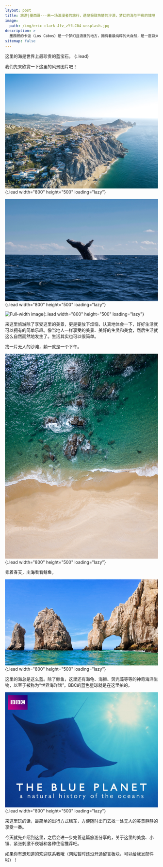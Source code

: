 ```yaml
---
layout: post
title: 旅游|墨西哥---来一场浪漫者的旅行，遇见极致热情的沙漠，梦幻的海与不夜的城吧
image: 
  path: /img/eric-clark-Jfv_zYfLC04-unsplash.jpg
description: >
  墨西哥的卡波（Los Cabos）是一个梦幻且浪漫的地方，拥有着最纯粹的大自然，是一座巨大的天然水族馆。来到这里，有神秘热辣的沙漠、无边的蓝色海洋、延绵不断的沙滩、极具风情的墨西哥小镇，充满异域的魅力。
sitemap: false
---
```


这里的海是世界上最珍贵的蓝宝石。
{:.lead}

我们先来欣赏一下这里的风景图片吧！

![Full-width image](/img/john-cafazza-i1xRBSWrRjw-unsplash.jpg){:.lead width="800" height="500" loading="lazy"}

![Full-width image](/img/braden-egli-RCRUPQa78_4-unsplash.jpg){:.lead width="800" height="500" loading="lazy"}

![Full-width image](/img/josh-withers-iPDzYTeg-AA-unsplash.jpg){:.lead width="800" height="500" loading="lazy"}


来这里旅游除了享受这里的美景，更是要放下烦恼，认真地体会一下，好好生活就可以拥有的简单乐趣。像当地人一样享受的美景、美好的生灵和美食，然后生活就这么自然而然地发生了。生活其实也可以很简单。

找一片无人的沙滩，躺一就是一个下午。

![Full-width image](/img/john-cafazza-E6ViGcJWAUc-unsplash.jpg){:.lead width="800" height="500" loading="lazy"}

乘着春天，出海看看鲸鱼。

![Full-width image](/img/mario-mendez-9QiVX_bl95U-unsplash.jpg){:.lead width="800" height="500" loading="lazy"}

这里的海总是这么蓝。除了鲸鱼，这里还有海龟、海狮、荧光藻等等的神奇海洋生物，以至于被称为“世界海洋馆”。BBC的蓝色星球就是在这里拍的。

![Full-width image](/img/71V+Ng1FdXL._RI_.jpg){:.lead width="800" height="500" loading="lazy"}

来这里玩的话，最简单的出行方式租车，方便随时出门去找一处无人的美景静静的享受一番。

今天就先介绍到这里，之后会进一步完善这篇旅游分享的，关于这里的美食、小镇、紧张刺激不夜城和各种住宿推荐吧。

如果你有想知道的欢迎联系我哦（网站暂时还没开通留言板块，可以给我发邮件啦）！
